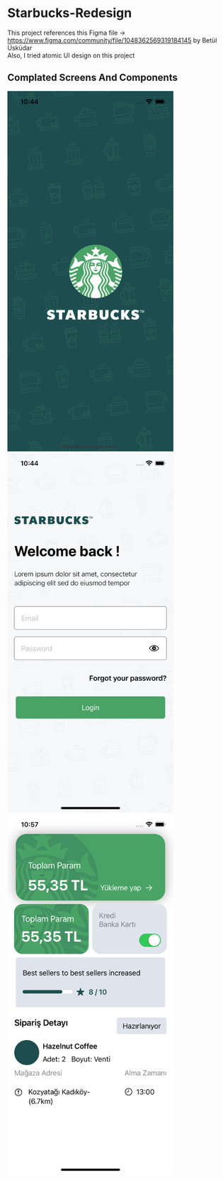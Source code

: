 # Starbucks-Redesign
 
This project references this Figma file -> https://www.figma.com/community/file/1048362569319184145 by Betül Üsküdar<br>
Also, I tried atomic UI design on this project

## Complated Screens And Components

<img src="https://github.com/devmehmetates/Starbucks-Redesign/blob/main/Starbucks%20Redesign/Starbucks/Splash.png" width=375><img src="https://github.com/devmehmetates/Starbucks-Redesign/blob/main/Starbucks%20Redesign/Starbucks/Login.png" width=375><img src="https://github.com/devmehmetates/Starbucks-Redesign/blob/main/Starbucks%20Redesign/Starbucks/Components.png" width=375>


 
